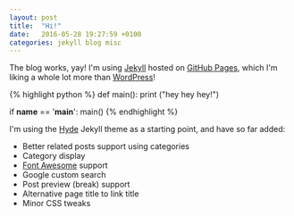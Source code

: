 ```yaml
---
layout: post
title:  "Hi!"
date:   2016-05-28 19:27:59 +0100
categories: jekyll blog misc
---
```

The blog works, yay! I'm using [Jekyll][jekyll-home] hosted on [GitHub Pages][github-pages], which I'm liking a whole lot more than [WordPress][wordpress-home]!

{% highlight python %}
def main():
    print ("hey hey hey!")

if __name__ == '__main__':
    main()
{% endhighlight %}

<!-- break -->

I'm using the [Hyde][hyde-home] Jekyll theme as a starting point, and have so far added:

* Better related posts support using categories
* Category display
* [Font Awesome][font-awesome-home] support
* Google custom search
* Post preview (break) support
* Alternative page title to link title
* Minor CSS tweaks

[jekyll-home]: http://jekyllrb.com/
[github-pages]: https://github.com/pages/
[wordpress-home]: https://wordpress.com/
[hyde-home]: http://hyde.getpoole.com/
[font-awesome-home]: http://fontawesome.io/
